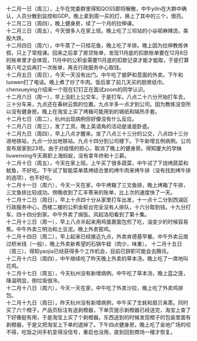 十二月一日（周三），上午在党委群里得知QOSS即将解散，中午yilin在大群中确认，人员分散到监控和GDP。晚上拿到周一买的灯，换上了其中的三个，很亮。</br>
十二月二日（周四），晚上健身房，续了一个月的拉伸课。</br>
十二月三日（周五），今天很多人在家上班。晚上吃了三坝站的小谷邨麻辣烫。美股大跌。</br>
十二月四日（周六），中午蒸了一只桂花鱼，晚上吃了羊排。晚上因为拉伸教练休假，只上了常规课。回来之后拿了房贷账单，发现11月底的扣款账单要在12月8日的账单里才会体现，11月中的公积金需要11月底的扣款记录才能才能取，于是打算等八号之后再打一次账单，再去行政服务中心取钱。</br>
十二月五日（周日），今天一天没有出门。中午吃了披萨和意面的外卖。下午和luowen打了电话。晚上煮了炒了牛肉。饭后拿了前几天买的厨房纸巾。chenxueying介绍来一个现在钉钉正在面试zoom的同学认识。</br> 
十二月六日（周一），早上没赶上公交车，于是打车。八点二十六分开始打车去，三十分车来，九点还在春树云筑的位置。九点半多一点才到公司。因为教练没空所以没有健身房。晚上在淘宝上买了烤箱可能用到的锡纸和隔热手套。</br>
十二月七日（周二），杭州出现病例但好像没有什么反应。</br>
十二月八日（周三），发了工资。晚上英语角的活动是谁是卧底。</br>
十二月九日（周四），早上八点才醒来。坐了八点三十三分的公交，八点四十三分进地铁站，九点一分出地铁站。九点十四分到公司楼下。下午新增五例病例。公司宣布居家到23号。由于对疫情的担心，取消了晚上的健身房。得知厦大的学妹liuwenxing今天离职上海蚂蚁，没有拿年终和十三薪。</br>
十二月十日（周五），今天在家上班。上午买了很多蔬菜，中午试了下烧烤蔬菜和鱿鱼，不好吃。下午试了智能菜单蒸烤结合里的烤牛肉来烤牛排（没有找到烤牛排的选项），也不好吃。</br>
十二月十一日（周六），今天一天在家，中午烤箱了三文鱼排，晚上烤箱了牛排，三文鱼排比较成功。傍晚收到了汇丰寄来的账单，比上次的速度快了一天。</br>
十二月十二日（周日），早上十点四十分从家里打车出发，十一点十二分到西湖区行政服务中心，西楼二楼的公积金柜台完全没有人排队，十六分取到钱。十九分打车，四十四分到家。中午外卖了焗饭。风起洛阳看到了第十集。</br>
十二月十三日（周一），早上八点半起来用鸡蛋裹面包煎了吃，油变少的时候容易焦。中午外卖三明治和土豆泥。晚上外卖窑鸡。</br>
十二月十四日（周二），早上起来已经接近九点，外卖肯德基早餐。中午外卖云南过桥米线（一般），晚上外卖新希望的石锅牛蛙（肉少，味重）。
十二月十五日（周三），得知yaojia已经获得多个工作机会，目前已辞职可能会去腾讯。</br>
十二月十六日（周四），中午继续吃了昨天晚上外卖的草本汤。晚上吃了一席地叫花鸡。</br>
十二月十七日（周五），今天杭州没有新增病例。中午吃了草本汤，晚上蓝之莲，降温明显，倒垃圾很冷。</br>
十二月十八日（周六），今天一天在家，中午吃了外卖沙拉，晚上吃了外卖鸡排包。</br>
十二月十九日（周日），昨天杭州没有新增病例，中午买了生蚝和扇贝来蒸。同时买了六个橙子，产品页标注有送剥橙器，下单页提示剥橙器已经送完，淘宝上查了下好像挺有用，于是淘宝上买了个剥橙器。东西送到的时候发现橙子的包装里面有剥橙器，于是又把淘宝上下单的退掉了。下午四点健身房。晚上吃了金地广场的咬不得，吃饭之间手机变得没信号，重启也没用，直到回到商场一楼才恢复。</br>
